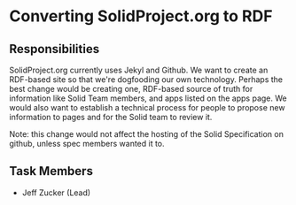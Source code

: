# Converting SolidProject.org to RDF

## Responsibilities

SolidProject.org currently uses Jekyl and Github. We want to create an RDF-based site so that we're dogfooding our own technology. Perhaps the best change would be creating one, RDF-based source of truth for information like Solid Team members, and apps listed on the apps page. We would also want to establish a technical process for people to propose new information to pages and for the Solid team to review it.

Note: this change would not affect the hosting of the Solid Specification on github, unless spec members wanted it to.

## Task Members

* Jeff Zucker (Lead)
